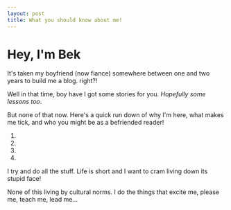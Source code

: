 ```yaml
---
layout: post
title: What you should know about me!
---
```

# Hey, I'm Bek

It's taken my boyfriend (now fiance) somewhere between one and two years to build me a blog. right?!

Well in that time, boy have I got some stories for you. _Hopefully some lessons too_.

But none of that now. Here's a quick run down of why I'm here, what makes me tick, and who you might be as a befriended reader!

1. 
2. 
3. 
4. 

I try and do all the stuff. Life is short and I want to cram living down its stupid face!

None of this living by cultural norms. I do the things that excite me, please me, teach me, lead me...





